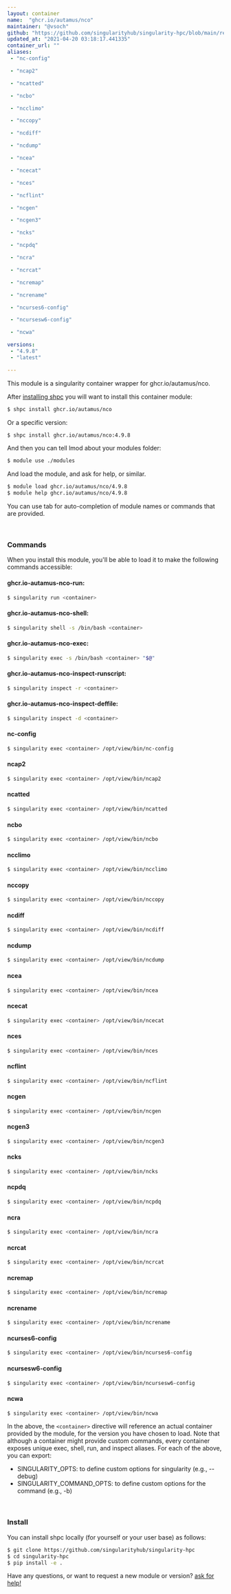 ```yaml
---
layout: container
name:  "ghcr.io/autamus/nco"
maintainer: "@vsoch"
github: "https://github.com/singularityhub/singularity-hpc/blob/main/registry/ghcr.io/autamus/nco/container.yaml"
updated_at: "2021-04-20 03:18:17.441335"
container_url: ""
aliases:
 - "nc-config"

 - "ncap2"

 - "ncatted"

 - "ncbo"

 - "ncclimo"

 - "nccopy"

 - "ncdiff"

 - "ncdump"

 - "ncea"

 - "ncecat"

 - "nces"

 - "ncflint"

 - "ncgen"

 - "ncgen3"

 - "ncks"

 - "ncpdq"

 - "ncra"

 - "ncrcat"

 - "ncremap"

 - "ncrename"

 - "ncurses6-config"

 - "ncursesw6-config"

 - "ncwa"

versions:
 - "4.9.8"
 - "latest"

---
```


This module is a singularity container wrapper for ghcr.io/autamus/nco.

After [installing shpc](#install) you will want to install this container module:

```bash
$ shpc install ghcr.io/autamus/nco
```

Or a specific version:

```bash
$ shpc install ghcr.io/autamus/nco:4.9.8
```

And then you can tell lmod about your modules folder:

```bash
$ module use ./modules
```

And load the module, and ask for help, or similar.

```bash
$ module load ghcr.io/autamus/nco/4.9.8
$ module help ghcr.io/autamus/nco/4.9.8
```

You can use tab for auto-completion of module names or commands that are provided.

<br>

### Commands

When you install this module, you'll be able to load it to make the following commands accessible:

#### ghcr.io-autamus-nco-run:

```bash
$ singularity run <container>
```

#### ghcr.io-autamus-nco-shell:

```bash
$ singularity shell -s /bin/bash <container>
```

#### ghcr.io-autamus-nco-exec:

```bash
$ singularity exec -s /bin/bash <container> "$@"
```

#### ghcr.io-autamus-nco-inspect-runscript:

```bash
$ singularity inspect -r <container>
```

#### ghcr.io-autamus-nco-inspect-deffile:

```bash
$ singularity inspect -d <container>
```


#### nc-config
       
```bash
$ singularity exec <container> /opt/view/bin/nc-config
```


#### ncap2
       
```bash
$ singularity exec <container> /opt/view/bin/ncap2
```


#### ncatted
       
```bash
$ singularity exec <container> /opt/view/bin/ncatted
```


#### ncbo
       
```bash
$ singularity exec <container> /opt/view/bin/ncbo
```


#### ncclimo
       
```bash
$ singularity exec <container> /opt/view/bin/ncclimo
```


#### nccopy
       
```bash
$ singularity exec <container> /opt/view/bin/nccopy
```


#### ncdiff
       
```bash
$ singularity exec <container> /opt/view/bin/ncdiff
```


#### ncdump
       
```bash
$ singularity exec <container> /opt/view/bin/ncdump
```


#### ncea
       
```bash
$ singularity exec <container> /opt/view/bin/ncea
```


#### ncecat
       
```bash
$ singularity exec <container> /opt/view/bin/ncecat
```


#### nces
       
```bash
$ singularity exec <container> /opt/view/bin/nces
```


#### ncflint
       
```bash
$ singularity exec <container> /opt/view/bin/ncflint
```


#### ncgen
       
```bash
$ singularity exec <container> /opt/view/bin/ncgen
```


#### ncgen3
       
```bash
$ singularity exec <container> /opt/view/bin/ncgen3
```


#### ncks
       
```bash
$ singularity exec <container> /opt/view/bin/ncks
```


#### ncpdq
       
```bash
$ singularity exec <container> /opt/view/bin/ncpdq
```


#### ncra
       
```bash
$ singularity exec <container> /opt/view/bin/ncra
```


#### ncrcat
       
```bash
$ singularity exec <container> /opt/view/bin/ncrcat
```


#### ncremap
       
```bash
$ singularity exec <container> /opt/view/bin/ncremap
```


#### ncrename
       
```bash
$ singularity exec <container> /opt/view/bin/ncrename
```


#### ncurses6-config
       
```bash
$ singularity exec <container> /opt/view/bin/ncurses6-config
```


#### ncursesw6-config
       
```bash
$ singularity exec <container> /opt/view/bin/ncursesw6-config
```


#### ncwa
       
```bash
$ singularity exec <container> /opt/view/bin/ncwa
```



In the above, the `<container>` directive will reference an actual container provided
by the module, for the version you have chosen to load. Note that although a container
might provide custom commands, every container exposes unique exec, shell, run, and
inspect aliases. For each of the above, you can export:

 - SINGULARITY_OPTS: to define custom options for singularity (e.g., --debug)
 - SINGULARITY_COMMAND_OPTS: to define custom options for the command (e.g., -b)

<br>
  
### Install

You can install shpc locally (for yourself or your user base) as follows:

```bash
$ git clone https://github.com/singularityhub/singularity-hpc
$ cd singularity-hpc
$ pip install -e .
```

Have any questions, or want to request a new module or version? [ask for help!](https://github.com/singularityhub/singularity-hpc/issues)